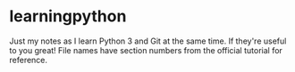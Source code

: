 # learningpython
Just my notes as I learn Python 3 and Git at the same time. If they're useful to you great!
File names have section numbers from the official tutorial for reference.

